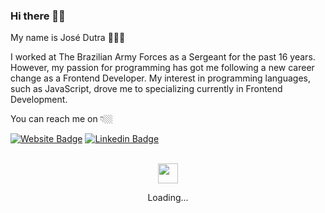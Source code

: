 ### Hi there 🖖🏽

<!--
**dutraneto/dutraneto** is a ✨ _special_ ✨ repository because its `README.md` (this file) appears on your GitHub profile.

Here are some ideas to get you started:

- 🔭 I’m currently working on ...
- 🌱 I’m currently learning ...
- 👯 I’m looking to collaborate on ...
- 🤔 I’m looking for help with ...
- 💬 Ask me about ...
- 📫 How to reach me: ...
- 😄 Pronouns: ...
- ⚡ Fun fact: ...
-->

My name is José Dutra 👨🏽‍💻

I worked at The Brazilian Army Forces as a Sergeant for
the past 16 years. However, my passion for programming has got me
following a new career change as a Frontend Developer. My interest in
programming languages, such as JavaScript, drove me to specializing
currently in Frontend Development.

You can reach me on 👇🏼

[![Website Badge](https://img.shields.io/badge/Website-dutraneto.tech-black)](https://dutraneto.tech)
[![Linkedin Badge](https://img.shields.io/badge/-LinkedIn-blue?style=flat-square&logo=Linkedin&logoColor=white&link=https://www.linkedin.com/in/dutraneto)](https://www.linkedin.com/in/dutraneto)

<div align="center">
  <br />
  <img src="https://github.githubassets.com/images/spinners/octocat-spinner-128.gif" width="32" height="32" />
  <p>Loading...</p>
  <br />
</div>
